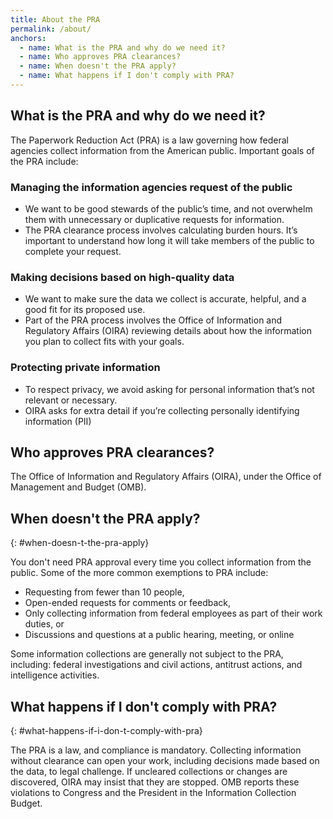 ```yaml
---
title: About the PRA
permalink: /about/
anchors:
  - name: What is the PRA and why do we need it?
  - name: Who approves PRA clearances?
  - name: When doesn't the PRA apply?
  - name: What happens if I don't comply with PRA?
---
```


## What is the PRA and why do we need it?

The Paperwork Reduction Act (PRA) is a law governing how federal agencies collect information from the American public. Important goals of the PRA include:

### Managing the information agencies request of the public

- We want to be good stewards of the public’s time, and not overwhelm them with unnecessary or duplicative requests for information.
- The PRA clearance process involves calculating burden hours. It’s important to understand how long it will take members of the public to complete your request.

### Making decisions based on high-quality data

- We want to make sure the data we collect is accurate, helpful, and a good fit for its proposed use.
- Part of the PRA process involves the Office of Information and Regulatory Affairs (OIRA) reviewing details about how the information you plan to collect fits with your goals.

### Protecting private information

- To respect privacy, we avoid asking for personal information that’s not relevant or necessary.
- OIRA asks for extra detail if you’re collecting personally identifying information (PII)

## Who approves PRA clearances?

The Office of Information and Regulatory Affairs (OIRA), under the Office of Management and Budget (OMB).

## When doesn't the PRA apply?
{: #when-doesn-t-the-pra-apply}

You don't need PRA approval every time you collect information from the public. Some of the more common exemptions to PRA include:

- Requesting from fewer than 10 people,
- Open-ended requests for comments or feedback,
- Only collecting information from federal employees as part of their work duties, or
- Discussions and questions at a public hearing, meeting, or online

Some information collections are generally not subject to the PRA, including: federal investigations and civil actions, antitrust actions, and intelligence activities.

## What happens if I don't comply with PRA?
{: #what-happens-if-i-don-t-comply-with-pra}

The PRA is a law, and compliance is mandatory. Collecting information without clearance can open your work, including decisions made based on the data, to legal challenge. If uncleared collections or changes are discovered, OIRA may insist that they are stopped. OMB reports these violations to Congress and the President in the Information Collection Budget.
